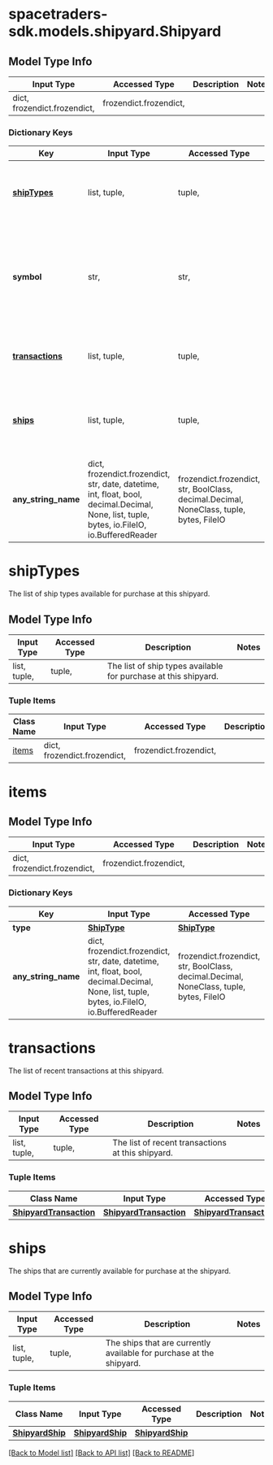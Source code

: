 # spacetraders-sdk.models.shipyard.Shipyard

## Model Type Info
Input Type | Accessed Type | Description | Notes
------------ | ------------- | ------------- | -------------
dict, frozendict.frozendict,  | frozendict.frozendict,  |  | 

### Dictionary Keys
Key | Input Type | Accessed Type | Description | Notes
------------ | ------------- | ------------- | ------------- | -------------
**[shipTypes](#shipTypes)** | list, tuple,  | tuple,  | The list of ship types available for purchase at this shipyard. | 
**symbol** | str,  | str,  | The symbol of the shipyard. The symbol is the same as the waypoint where the shipyard is located. | 
**[transactions](#transactions)** | list, tuple,  | tuple,  | The list of recent transactions at this shipyard. | [optional] 
**[ships](#ships)** | list, tuple,  | tuple,  | The ships that are currently available for purchase at the shipyard. | [optional] 
**any_string_name** | dict, frozendict.frozendict, str, date, datetime, int, float, bool, decimal.Decimal, None, list, tuple, bytes, io.FileIO, io.BufferedReader | frozendict.frozendict, str, BoolClass, decimal.Decimal, NoneClass, tuple, bytes, FileIO | any string name can be used but the value must be the correct type | [optional]

# shipTypes

The list of ship types available for purchase at this shipyard.

## Model Type Info
Input Type | Accessed Type | Description | Notes
------------ | ------------- | ------------- | -------------
list, tuple,  | tuple,  | The list of ship types available for purchase at this shipyard. | 

### Tuple Items
Class Name | Input Type | Accessed Type | Description | Notes
------------- | ------------- | ------------- | ------------- | -------------
[items](#items) | dict, frozendict.frozendict,  | frozendict.frozendict,  |  | 

# items

## Model Type Info
Input Type | Accessed Type | Description | Notes
------------ | ------------- | ------------- | -------------
dict, frozendict.frozendict,  | frozendict.frozendict,  |  | 

### Dictionary Keys
Key | Input Type | Accessed Type | Description | Notes
------------ | ------------- | ------------- | ------------- | -------------
**type** | [**ShipType**](ShipType.md) | [**ShipType**](ShipType.md) |  | [optional] 
**any_string_name** | dict, frozendict.frozendict, str, date, datetime, int, float, bool, decimal.Decimal, None, list, tuple, bytes, io.FileIO, io.BufferedReader | frozendict.frozendict, str, BoolClass, decimal.Decimal, NoneClass, tuple, bytes, FileIO | any string name can be used but the value must be the correct type | [optional]

# transactions

The list of recent transactions at this shipyard.

## Model Type Info
Input Type | Accessed Type | Description | Notes
------------ | ------------- | ------------- | -------------
list, tuple,  | tuple,  | The list of recent transactions at this shipyard. | 

### Tuple Items
Class Name | Input Type | Accessed Type | Description | Notes
------------- | ------------- | ------------- | ------------- | -------------
[**ShipyardTransaction**](ShipyardTransaction.md) | [**ShipyardTransaction**](ShipyardTransaction.md) | [**ShipyardTransaction**](ShipyardTransaction.md) |  | 

# ships

The ships that are currently available for purchase at the shipyard.

## Model Type Info
Input Type | Accessed Type | Description | Notes
------------ | ------------- | ------------- | -------------
list, tuple,  | tuple,  | The ships that are currently available for purchase at the shipyard. | 

### Tuple Items
Class Name | Input Type | Accessed Type | Description | Notes
------------- | ------------- | ------------- | ------------- | -------------
[**ShipyardShip**](ShipyardShip.md) | [**ShipyardShip**](ShipyardShip.md) | [**ShipyardShip**](ShipyardShip.md) |  | 

[[Back to Model list]](../../README.md#documentation-for-models) [[Back to API list]](../../README.md#documentation-for-api-endpoints) [[Back to README]](../../README.md)

